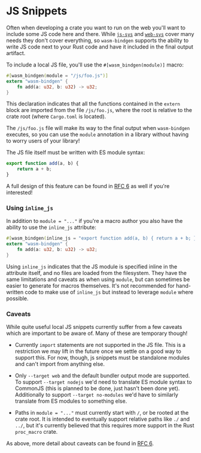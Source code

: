 # JS Snippets

Often when developing a crate you want to run on the web you'll want to include
some JS code here and there. While [`js-sys`](https://docs.rs/js-sys) and
[`web-sys`](https://docs.rs/web-sys) cover many needs they don't cover
everything, so `wasm-bindgen` supports the ability to write JS code next to your
Rust code and have it included in the final output artifact.

To include a local JS file, you'll use the `#[wasm_bindgen(module)]` macro:

```rust
#[wasm_bindgen(module = "/js/foo.js")]
extern "wasm-bindgen" {
    fn add(a: u32, b: u32) -> u32;
}
```

This declaration indicates that all the functions contained in the `extern`
block are imported from the file `/js/foo.js`, where the root is relative to the
crate root (where `Cargo.toml` is located).

The `/js/foo.js` file will make its way to the final output when `wasm-bindgen`
executes, so you can use the `module` annotation in a library without having to
worry users of your library!

The JS file itself must be written with ES module syntax:

```js
export function add(a, b) {
    return a + b;
}
```

A full design of this feature can be found in [RFC 6] as well if you're
interested!

[RFC 6]: https://github.com/rustwasm/rfcs/pull/6

### Using `inline_js`

In addition to `module = "..."` if you're a macro author you also have the
ability to use the `inline_js` attribute:

```rust
#[wasm_bindgen(inline_js = "export function add(a, b) { return a + b; }")]
extern "wasm-bindgen" {
    fn add(a: u32, b: u32) -> u32;
}
```

Using `inline_js` indicates that the JS module is specified inline in the
attribute itself, and no files are loaded from the filesystem. They have the
same limitations and caveats as when using `module`, but can sometimes be easier
to generate for macros themselves. It's not recommended for hand-written code to
make use of `inline_js` but instead to leverage `module` where possible.

### Caveats

While quite useful local JS snippets currently suffer from a few caveats which
are important to be aware of. Many of these are temporary though!

* Currently `import` statements are not supported in the JS file. This is a
  restriction we may lift in the future once we settle on a good way to support
  this. For now, though, js snippets must be standalone modules and can't import
  from anything else.

* Only `--target web` and the default bundler output mode are supported. To
  support `--target nodejs` we'd need to translate ES module syntax to CommonJS
  (this is
  planned to be done, just hasn't been done yet). Additionally to support
  `--target no-modules` we'd have to similarly translate from ES modules to
  something else.

* Paths in `module = "..."` must currently start with `/`, or be rooted at the
  crate root. It is intended to eventually support relative paths like `./` and
  `../`, but it's currently believed that this requires more support in
  the Rust `proc_macro` crate.

As above, more detail about caveats can be found in [RFC 6].
